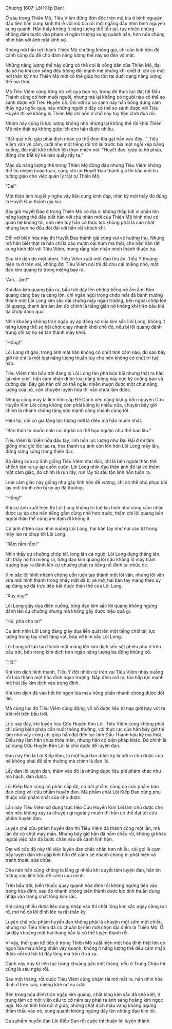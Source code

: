 




Chương 1607: Lôi Kiếp Đan!


Ở sâu trong Thiên Mộ, Tiêu Viêm đứng đơn độc trên mộ bia ở bình nguyên, đầu tiên hắn cung kính thi lễ với mộ bia rồi mới ngẩng đầu nhìn bình nguyên xung quanh. Hắn thấy không ít năng lượng thể tồn tại, tuy nhiên chúng không dám bước vào phạm vi ngàn trượng xung quánh hắn, hơn nữa chúng nhìn hắn với ánh mắt kính sợ.

Không nói hắn trở thành Thiên Mộ chưởng khống giả, chỉ cần linh hồn đế cảnh cũng đủ để cho đám năng lượng thể này sợ đến vỡ mật.

Những năng lượng thể này cũng có thể coi là công dân của Thiên Mộ, đại đa số họ khi còn sống đều tương đối mạnh mẽ nhưng khi chết đi chỉ có một nơi thần kỳ như Thiên Mộ mới có thể giúp họ tồn tại dưới dạng năng lượng thể mà thôi.

Mà Tiêu Viêm cũng từng dò xét qua bọn họ, trong đó thực lực đạt tới Đấu Thánh cũng có hơn mười người, nhưng mà lại không có người nào có thể so sánh được với Tiêu Huyền cả. Đối với sự so sánh này hắn bỗng dưng cảm thấy ngu ngốc quá, nếu những người ở đây có thể so sánh được với Tiêu Huyền thì sẽ không bị Thiên Mộ chi hồn ở chỗ này tùy tiện chơi đùa rồi.

Nhóm này cũng là lực lượng không nhỏ nhưng lại không thể rời khỏi Thiên Mộ nên thật sự không giúp ích cho hắn được nhiều.

“Bất quá nếu gặp phải địch nhân có thể đem lừa gạt hắn vào đây…” Tiêu Viêm vân vê cằm, cười nhẹ một tiếng rồi trở lại trước bia một ngồi xếp bằng xuống, đôi mắt khẽ nhếch lên thản nhiên nói: “Huyết đao, giúp ta hộ pháp, đừng cho bất kỳ kẻ nào quấy rầy ta.”

Mặc dù năng lượng thể trong Thiên Mộ đông đảo nhưng Tiêu Viêm không thể tín nhiệm hoàn toàn, cũng chỉ có Huyết Đao thánh giả thì hắn mới tin tưởng giao cho việc quản lý trật tự Thiên Mộ.

“Dạ!”

Một thân ảnh huyết y nghe vậy liền cung kính đáp, nhìn kỹ mới thấy đó đúng là Huyết Đao thánh giả kia.

Bây giờ Huyết Đao ở trong Thiên Mộ có địa vị không thấp bởi vì phần lớn năng lượng thể đều biết hắn với chủ nhân mới của Thiên Mộ hình như có quan hệ không tồi, cho nên tuy hắn có thực lực không phải là cao nhất nhưng bọn họ đều đối đãi với hắn rất khách khí.

Đối với biến hóa này thì Huyết Đao thánh giả cũng vui vẻ hưởng thụ. Nhưng mà hắn biết thật ra hắn chỉ là cáo mượn oai hùm mà thôi, cho nên hắn rất cung kính đối với Tiêu Viêm, mong rằng hắn nhận mình thành thuộc hạ.

Sau khi dặn dò một phen, Tiêu Viêm xuất một đạo thủ ấn, Tiểu Y thoáng hiện ra ở trên vai, không đợi Tiêu Viêm nói thì đã chu cái miệng nhỏ, một đạo kim quang từ trong miệng bay ra.

“Ầm… ầm!”

Khi đạo kim quang bắn ra, bầu trời dậy lên những tiếng nổ ầm ầm. Kim quang càng bay ra càng lớn, chỉ ngắn ngủi trong chớp mắt đã bành trướng thành một Lôi Long kim sắc dài chừng mấy ngàn trượng, bên ngoài chớp lóe lôi quang, thanh âm ầm ầm đó chính là tiếng giãn nở không khí trên bầu khi tia chớp đánh qua.

Nhìn khoảng không tràn ngập uy áp đáng sợ của kim sắc Lôi Long, không ít năng lượng thể sợ hãi chợt chạy nhanh khỏi chỗ đó, nếu bị lôi quang đánh trúng chỉ sợ họ sẽ tan thành mây khói.

“Hống!”

Lôi Long rít gào, trong ánh mắt hắn không có chút tình cảm nào, dù sao bây giờ nó chỉ là một loại năng lượng thuần túy cho nên không có chút trí tuệ nào.

Tiêu Viêm nhìn bầu trời đang bị Lôi Long tàn phá bừa bãi nhưng thật ra hắn lại mìm cười, hắn cảm nhận được loại năng lượng này cực kỳ cuồng bạo và cường đại. Bây giờ hắn chỉ có thể ngẫu nhiên mượn được một chút năng lượng của nó, còn chuyện luyện hóa thì vẫn chưa làm được.

Nhưng cũng may là linh hồn cấp Đế Cảnh nên năng lượng bổn nguyên Cửu Huyền Kim Lôi cũng không còn phải kiêng kị nhiều nữa, chuyện bây giờ chính là nhanh chóng tăng sức mạnh càng nhanh càng tốt.

Hiện tại, chỉ có gia tăng lực lượng mới là điều mà hắn muốn nhất.

“Bản thân ta muốn nhìn coi ngươi có thể bạo ngược như thế bao lâu.”

Tiêu Viêm lại biến hóa dấu tay, linh hồn lực lượng như Đại Hải ở mi tâm giống như gió lốc lao ra, hóa thành cự ảnh còn lớn hơn Lôi Long mấy lần, đứng sừng sững trong thiên địa.

Bộ dáng của cự ảnh giống Tiêu Viêm như đúc, chỉ là bên ngoài thân thể khếch tán ra uy áp cuồn cuộn, Lôi Long nhìn đạo thân ảnh đó lại có thêm một cảm giác, đó chính là run rẩy, run rẩy từ sâu tận linh hồn tuôn ra.

Loại cảm giác này giống như gặp linh hồn đế vương, chỉ có thể phủ phục bái lạy mới tránh cho bị uy áp đả thương.

“Hống!”

Khi cự ảnh xuất hiện thì Lôi Long không trí tuệ kia hình như cũng cảm nhận được uy áp cho nên tiếng gầm cũng nhỏ hơn trước, thậm chí lôi quang bên ngoài thân thể cũng ảm đạm đi không ít.

Cự ảnh ở trên cao nhìn xuống Lôi Long, hai bàn tay như núi cao từ trong mây lao ra chụp tới Lôi Long.

“Rầm rầm rầm!”

Nhìn thấy cự chưởng chộp tới, long lân cả người Lôi Long dựng thẳng lên, chỉ thấy nó há miệng ra, từng đạo kim quang lôi cầu khổng lồ mấy trăm trượng bay ra đánh lên cự chưởng phát ra tiếng nổ đinh tai nhức óc.

Kim sắc lôi hình nhanh chóng uốn lượn tạo thành một lôi vân, nhưng lôi vân vừa mới hình thành trong nháy mắt đã bị xé mở, hai bàn tay mang theo uy áp đáng sợ đã trực tiếp bắt được thân thể của Lôi Long.

“Xuy xuy!”

Lôi Long giãy dụa điên cuồng, từng đạo kim sắc lôi quang không ngừng đánh lên cự chưởng nhưng mà không gây được hiệu quả gì.

“Hừ, phá cho ta!”

Cự ảnh nhìn Lôi Long đang giãy dụa liền quát lên một tiếng chói tai, lực lượng trong tay chợt tăng vọt, bóp vỡ kim sắc Lôi Long.

Lôi Long vỡ tan tạo thành một mảng lớn kim dịch sền sệt phiêu phù ở trên bầu trời, bên trong kim dịch tràn ngập năng lượng ba động khủng bố.

“Hô!”

Khi kim dịch hình thành, Tiểu Y đột nhiên từ trên vai Tiêu Viêm nhảy xuống rồi hóa thành một hỏa đỉnh ngàn trượng. Nắp đỉnh mở ra, tỏa hấp lực mạnh mẽ hút lấy kim dịch vào trong đỉnh.

Khi kim dịch đã vào hết thì ngọn lửa màu hồng phấn nhanh chóng được đốt lên.

Mà cùng lúc đó Tiêu Viêm cũng động, vô số được liệu từ nạp giới bay vút ra trôi nổi trên bầu trời.

Lúc này đây, khi luyện hóa Cửu Huyền Kim Lôi, Tiêu Viêm cũng không phải chỉ dùng biện pháp cắn nuốt thông thường, với thực lực của hắn bây giờ thì làm như vậy cũng chỉ giúp hắn đạt đến lục tinh Đấu Thánh hậu kỳ mà thôi. Điều này làm hắn chưa thỏa mãn, nhưng hắn có biện pháp khác. Đó chính là sử dụng Cửu Huyền Kim Lôi là chủ dược để luyện đan.

Đan này tên là Lôi Kiếp Đan, là một loại đan dược kỳ lạ bởi vì chủ dược của nó không phải đồ tầm thường mà chính là đan lôi.

Lấy đan lôi luyện đan, thêm vào đó là những dược liệu phi phàm khác như ma hạch, đan dược.

Lôi Kiếp Đan cũng có phân cấp độ, có bát phẩm, cũng có cửu phẩm bảo đan cùng với cửu phẩm huyền đan. Mà phẩm chất Lôi Kiếp Đan cũng phụ thuộc vào phẩm chất của chủ dược.

Lần này Tiêu Viêm sử dụng trực tiếp Cửu Huyền Kim Lôi làm chủ dược cho nên nếu không xảy ra chuyện gì ngoài ý muốn thì hẳn có thể đạt tới cửu phẩm huyền đan.

Luyện chế cửu phẩm huyền đan thì Tiêu Viêm đã thành công một lần, mà lần đó có chút may mắn. Nhưng bây giờ hắn đã nắm chắc rồi, không gì khác ngoài việc hắn đã bước chân vào đế cảnh linh hồn.

Đạt với cấp độ này thì việc luyện đan chắc chắn hơn nhiều, cái gọi là cạm bẫy luyện đan khi gặp linh hồn đế cảnh sẽ nhanh chóng bị phát hiện và tránh thoát, sửa chữa.

Cho nên hắn cũng không lo lắng gì nhiều khi quyết tâm luyện đan, hắn tin tưởng vào linh hồn đế cảnh của mình.

Trên bầu trời, biển thuốc quay quanh hỏa đỉnh rồi không ngừng tiến vào trong hỏa đỉnh, sau đó nhanh chóng biến thành dược lực tinh thuần dung nhập vào trong chất lỏng kim sắc.

Khi càng nhiều dược liệu dung nhập vào thì chất lỏng kim sắc ngày càng rực rỡ, mơ hồ có lôi đình lóe ra rất thần kỳ.

Luyện chế cửu phầm huyền đan không phải là chuyện một sớm một chiều, nhưng mà Tiêu Viêm đã có chuẩn bị nên mới chọn địa điểm là Thiên Mộ. Ở lại đây khoảng một hai tháng hẳn là có thể luyện thành rồi.

Vì vậy, thời gian kế tiếp ở trong Thiên Mộ xuất hiện một hỏa đỉnh thật lớn có ngọn lửa màu hồng phấn vây quanh, không ít năng lượng thể đều cảm nhận được nỗi sợ hãi từ đáy lòng mà trốn ở xa xa.

Cảnh này duy trì liên tục trong khoảng gần một tháng, nếu ở Trung Châu thì cũng là sáu ngày rồi.

Sau một tháng, rốt cuộc Tiêu Viêm cũng chậm rãi mở mắt ra, hắn nhìn hỏa đỉnh ở trên cao, miệng khẽ nở nụ cười.

Bên trong hỏa đỉnh tràn ngập kim quang, chất lỏng kim sắc đã khô kiệt, ở trung tâm có một viên cầu to cỡ nắm tay phát ra ánh sáng hoàng kim ngọc ngà. Nó an tĩnh trôi nổi ở giữa, những chất dịch màu vàng không ngừng thẩm thấu vào nó, xung quanh không ngừng dấy lên những đạo kim lôi.

Cửu phẩm huyền đan Lôi Kiếp Đan rốt cuộc thì thuận lợi luyện thành.




